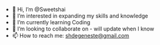 - 👋 Hi, I’m @Sweetshai
- 👀 I’m interested in expanding my skills and knowledge 
- 🌱 I’m currently learning Coding
- 💞️ I’m looking to collaborate on - will update when I know
- 📫 How to reach me: shdegeneste@gmail.com

<!---
Sweetshai/Sweetshai is a ✨ special ✨ repository because its `README.md` (this file) appears on your GitHub profile.
You can click the Preview link to take a look at your changes.
--->
